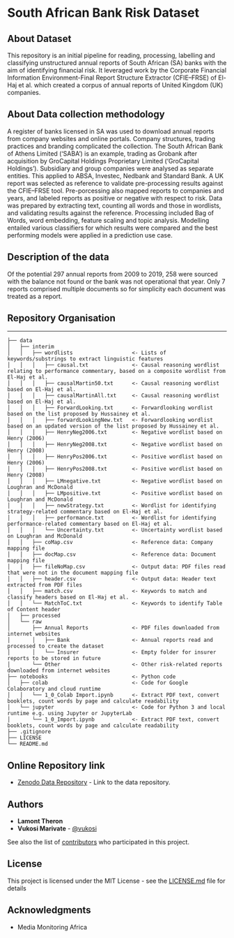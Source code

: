 # South African Bank Risk Dataset

## About Dataset

This repository is an initial pipeline for reading, processing, labelling and classifying unstructured annual reports of South
African (SA) banks with the aim of identifying financial risk. It leveraged work by the Corporate Financial Information Environment-Final Report Structure Extractor (CFIE–FRSE) of El-Haj et al. which created a corpus of annual reports of United Kingdom (UK) companies.

## About Data collection methodology

A register of banks licensed in SA was used to download annual reports from company websites and online portals.  Company structures, trading practices
and branding complicated the collection. The South African Bank of Athens Limited (‘SABA’) is an example, trading as Grobank after acquisition by GroCapital Holdings Proprietary Limited (‘GroCapital Holdings’). Subsidiary and group companies were analysed as separate entities. This applied to ABSA, Investec, Nedbank and Standard Bank.
A UK report was selected as reference to validate pre-processing results against the CFIE–FRSE tool. Pre-porcessing also mapped reports to companies and years, and labeled reports as positive or negative with respect to risk. Data was prepared by extracting text, counting all words and those in wordlists, and validating results against the reference. Processing included Bag of Words, word embedding, feature scaling and topic analysis. Modelling entailed various classifiers for which results were compared and the best performing models were applied in a prediction use case.

## Description of the data

Of the potential 297 annual reports from 2009 to 2019, 258 were sourced with the balance not found or the bank was not operational that year. Only 7 reports comprised multiple documents so for simplicity each document was treated as a report.

## Repository Organisation
------------
    ├── data
    │   ├── interim
    │   │   ├── wordlists                   <- Lists of keywords/substrings to extract linguistic features
    │   │   │   ├── causal.txt              <- Causal reasoning wordlist relating to performance commentary, based on a composite wordlist from El-Haj et al.
    │   │   │   ├── causalMartin50.txt      <- Causal reasoning wordlist based on El-Haj et al.
    │   │   │   ├── causalMartinAll.txt     <- Causal reasoning wordlist based on El-Haj et al.
    │   │   │   ├── ForwardLooking.txt      <- Forwardlooking wordlist based on the list proposed by Hussainey et al.
    │   │   │   ├── forwardLookingNew.txt   <- Forwardlooking wordlist based on an updated version of the list proposed by Hussainey et al.
    │   │   │   ├── HenryNeg2006.txt        <- Negative wordlist based on Henry (2006)
    │   │   │   ├── HenryNeg2008.txt        <- Negative wordlist based on Henry (2008)
    │   │   │   ├── HenryPos2006.txt        <- Positive wordlist based on Henry (2006)
    │   │   │   ├── HenryPos2008.txt        <- Positive wordlist based on Henry (2008)
    │   │   │   ├── LMnegative.txt          <- Negative wordlist based on Loughran and McDonald
    │   │   │   ├── LMpositive.txt          <- Positive wordlist based on Loughran and McDonald
    │   │   │   ├── newStrategy.txt         <- Wordlist for identifying strategy-related commentary based on El-Haj et al.
    │   │   │   ├── performance.txt         <- Wordlist for identifying performance-related commentary based on El-Haj et al.
    │   │   │   └── Uncertainty.txt         <- Uncertainty wordlist based on Loughran and McDonald
    │   │   ├── coMap.csv                   <- Reference data: Company mapping file
    │   │   ├── docMap.csv                  <- Reference data: Document mapping file 
    │   │   ├── fileNoMap.csv               <- Output data: PDF files read that were not in the document mapping file 
    │   │   ├── header.csv                  <- Output data: Header text extracted from PDF files
    │   │   ├── match.csv                   <- Keywords to match and classify headers based on El-Haj et al.
    │   │   └── MatchToC.txt                <- Keywords to identify Table of Content header
    │   ├── processed
    │   └── raw
    │       ├── Annual Reports              <- PDF files downloaded from internet websites
    │       │   ├── Bank                    <- Annual reports read and processed to create the dataset
    │       │   └── Insurer                 <- Empty folder for insurer reports to be stored in future
    │       └── Other                       <- Other risk-related reports downloaded from internet websites
    ├── notebooks                           <- Python code
    │   ├── colab                           <- Code for Google Colaboratory and cloud runtime
    │   │   └── 1_0_Colab Import.ipynb      <- Extract PDF text, convert booklets, count words by page and calculate readability
    │   └── jupyter                         <- Code for Python 3 and local runtime e.g. using Jupyter or JupyterLab
    │       └── 1_0_Import.ipynb            <- Extract PDF text, convert booklets, count words by page and calculate readability
    ├── .gitignore
    ├── LICENSE
    └── README.md

## Online Repository link

* [Zenodo Data Repository](https://doi.org/10.5281/zenodo.4682843) - Link to the data repository.

## Authors

* **Lamont Theron** 
* **Vukosi Marivate** - [@vukosi](https://twitter.com/vukosi)

See also the list of [contributors](https://github.com/your/project/contributors) who participated in this project.

## License
This project is licensed under the MIT License - see the [LICENSE.md](LICENSE.md) file for details

## Acknowledgments
* Media Monitoring Africa
